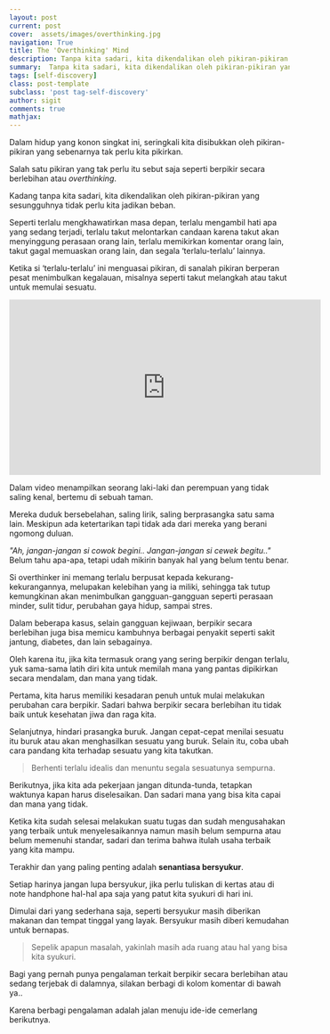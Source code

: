 ```yaml
---
layout: post
current: post
cover:  assets/images/overthinking.jpg
navigation: True
title: The 'Overthinking' Mind
description: Tanpa kita sadari, kita dikendalikan oleh pikiran-pikiran yang sesungguhnya tidak perlu kita jadikan beban. Lalu, bagaimana cara mengatasinya?
summary:  Tanpa kita sadari, kita dikendalikan oleh pikiran-pikiran yang sesungguhnya tidak perlu kita jadikan beban. Lalu, bagaimana cara mengatasinya?
tags: [self-discovery]
class: post-template
subclass: 'post tag-self-discovery'
author: sigit
comments: true
mathjax:
---
```


Dalam hidup yang konon singkat ini, seringkali kita disibukkan oleh pikiran-pikiran yang sebenarnya tak perlu kita pikirkan.

Salah satu pikiran yang tak perlu itu sebut saja seperti berpikir secara berlebihan atau *overthinking*.

Kadang tanpa kita sadari, kita dikendalikan oleh pikiran-pikiran yang sesungguhnya tidak perlu kita jadikan beban.

Seperti terlalu mengkhawatirkan masa depan, terlalu mengambil hati apa yang sedang terjadi, terlalu takut melontarkan candaan karena takut akan menyinggung perasaan orang lain, terlalu memikirkan komentar orang lain, takut gagal memuaskan orang lain, dan segala ‘terlalu-terlalu’ lainnya.

Ketika si ‘terlalu-terlalu’ ini menguasai pikiran, di sanalah pikiran berperan pesat menimbulkan kegalauan, misalnya seperti takut melangkah atau takut untuk memulai sesuatu.

<iframe width="560" height="315" src="https://www.youtube.com/embed/vTIliikmu-4" frameborder="0" allow="accelerometer; autoplay; encrypted-media; gyroscope; picture-in-picture" allowfullscreen></iframe>

Dalam video menampilkan seorang laki-laki dan perempuan yang tidak saling kenal, bertemu di sebuah taman.

Mereka duduk bersebelahan, saling lirik, saling berprasangka satu sama lain. Meskipun ada ketertarikan tapi tidak ada dari mereka yang berani ngomong duluan.

*"Ah, jangan-jangan si cowok begini.. Jangan-jangan si cewek begitu.."* Belum tahu apa-apa, tetapi udah mikirin banyak hal yang belum tentu benar.

Si overthinker ini memang terlalu berpusat kepada kekurang-kekurangannya, melupakan kelebihan yang ia miliki, sehingga tak tutup kemungkinan akan menimbulkan gangguan-gangguan seperti perasaan minder, sulit tidur, perubahan gaya hidup, sampai stres.

Dalam beberapa kasus, selain gangguan kejiwaan, berpikir secara berlebihan juga bisa memicu kambuhnya berbagai penyakit seperti sakit jantung, diabetes, dan lain sebagainya.

Oleh karena itu, jika kita termasuk orang yang sering berpikir dengan terlalu, yuk sama-sama latih diri kita untuk memilah mana yang pantas dipikirkan secara mendalam, dan mana yang tidak.

Pertama, kita harus memiliki kesadaran penuh untuk mulai melakukan perubahan cara berpikir. Sadari bahwa berpikir secara berlebihan itu tidak baik untuk kesehatan jiwa dan raga kita.

Selanjutnya, hindari prasangka buruk. Jangan cepat-cepat menilai sesuatu itu buruk atau akan menghasilkan sesuatu yang buruk. Selain itu, coba ubah cara pandang kita terhadap sesuatu yang kita takutkan.

> Berhenti terlalu idealis dan menuntu segala sesuatunya sempurna.

Berikutnya, jika kita ada pekerjaan jangan ditunda-tunda, tetapkan waktunya kapan harus diselesaikan. Dan sadari mana yang bisa kita capai dan mana yang tidak.

Ketika kita sudah selesai melakukan suatu tugas dan sudah mengusahakan yang terbaik untuk menyelesaikannya namun masih belum sempurna atau belum memenuhi standar, sadari dan terima bahwa itulah usaha terbaik yang kita mampu.

Terakhir dan yang paling penting adalah **senantiasa bersyukur**.

Setiap harinya jangan lupa bersyukur, jika perlu tuliskan di kertas atau di note handphone hal-hal apa saja yang patut kita syukuri di hari ini.

Dimulai dari yang sederhana saja, seperti bersyukur masih diberikan makanan dan tempat tinggal yang layak. Bersyukur masih diberi kemudahan untuk bernapas.

> Sepelik apapun masalah, yakinlah masih ada ruang atau hal yang bisa kita syukuri.

Bagi yang pernah punya pengalaman terkait berpikir secara berlebihan atau sedang terjebak di dalamnya, silakan berbagi di kolom komentar di bawah ya..

Karena berbagi pengalaman adalah jalan menuju ide-ide cemerlang berikutnya.
